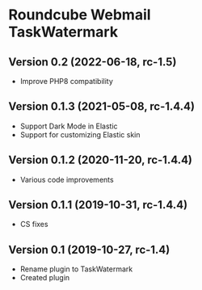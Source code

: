 # Roundcube Webmail TaskWatermark

## Version 0.2 (2022-06-18, rc-1.5)

- Improve PHP8 compatibility

## Version 0.1.3 (2021-05-08, rc-1.4.4)

- Support Dark Mode in Elastic
- Support for customizing Elastic skin

## Version 0.1.2 (2020-11-20, rc-1.4.4)

- Various code improvements

## Version 0.1.1 (2019-10-31, rc-1.4.4)

- CS fixes

## Version 0.1 (2019-10-27, rc-1.4)

- Rename plugin to TaskWatermark
- Created plugin